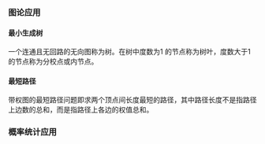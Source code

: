 ### 图论应用

#### 最小生成树

一个连通且无回路的无向图称为树。在树中度数为1 的节点称为树叶，度数大于1的节点称为分校点或内节点。

#### 最短路径

带权图的最短路径问题即求两个顶点间长度最短的路径，其中路径长度不是指路径上边数的总和，而是指路径上各边的权值总和。

### 概率统计应用

